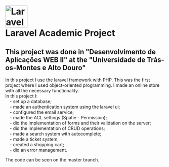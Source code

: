# <img align="center" title="Laravel" alt="Laravel Logo" height="70" src="https://icongr.am/simple/laravel.svg?size=128&color=ff2d20&colored=false">  <br> Laravel Academic Project 

## This project was done in "Desenvolvimento de Aplicações WEB II" at the "Universidade de Trás-os-Montes e Alto Douro"

In this project I use the laravel framework with PHP. This was the first project where I used object-oriented programming. I made an online store with all the necessary functionality. 
<br>
In this project I:
<br>&emsp;- set up a database;
<br>&emsp;- made an authentication system using the laravel ui;
<br>&emsp;- configured the email service;
<br>&emsp;- made the ACL settings (Spatie - Permission);
<br>&emsp;- did the implementation of forms and their validation on the server; 
<br>&emsp;- did the implementation of CRUD operations; 
<br>&emsp;- made a search system with autocomplete;
<br>&emsp;- made a ticket system;
<br>&emsp;- created a shopping cart; 
<br>&emsp;- did an error management.

The code can be seen on the master branch. 
